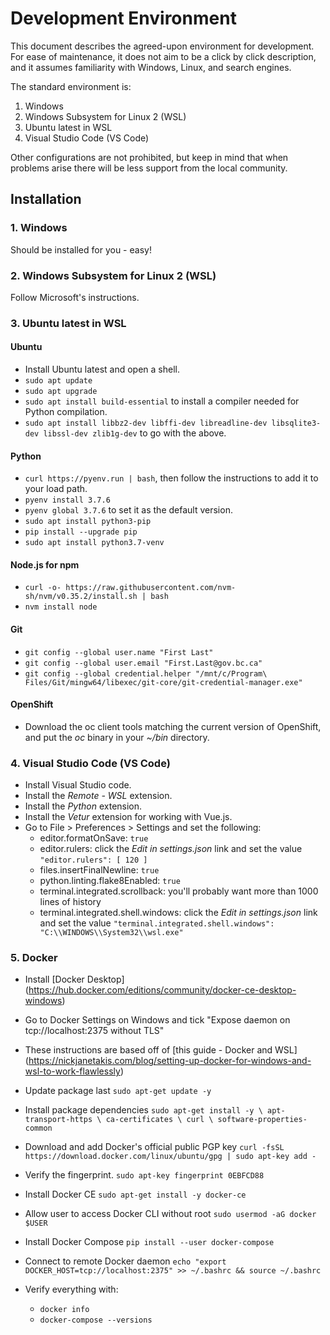 # Development Environment

This document describes the agreed-upon environment for development. For ease of maintenance, it does not aim to be a
click by click description, and it assumes familiarity with Windows, Linux, and search engines.

The standard environment is:
1. Windows
2. Windows Subsystem for Linux 2 (WSL)
3. Ubuntu latest in WSL
4. Visual Studio Code (VS Code)

Other configurations are not prohibited, but keep in mind that when problems arise there will be less support from the
local community.

## Installation

### 1. Windows

Should be installed for you - easy!

### 2. Windows Subsystem for Linux 2 (WSL)

Follow Microsoft's instructions.

### 3. Ubuntu latest in WSL

#### Ubuntu

- Install Ubuntu latest and open a shell.
- `sudo apt update`
- `sudo apt upgrade`
- `sudo apt install build-essential` to install a compiler needed for Python compilation.
- `sudo apt install libbz2-dev libffi-dev libreadline-dev libsqlite3-dev libssl-dev zlib1g-dev` to go with the above.

#### Python

- `curl https://pyenv.run | bash`, then follow the instructions to add it to your load path.
- `pyenv install 3.7.6`
- `pyenv global 3.7.6` to set it as the default version.
- `sudo apt install python3-pip`
- `pip install --upgrade pip`
- `sudo apt install python3.7-venv`

#### Node.js for npm

- `curl -o- https://raw.githubusercontent.com/nvm-sh/nvm/v0.35.2/install.sh | bash`
- `nvm install node`

#### Git

- `git config --global user.name "First Last"`
- `git config --global user.email "First.Last@gov.bc.ca"`
- `git config --global credential.helper
"/mnt/c/Program\ Files/Git/mingw64/libexec/git-core/git-credential-manager.exe"`

#### OpenShift

- Download the oc client tools matching the current version of OpenShift, and put the *oc* binary in your *~/bin*
directory.

### 4. Visual Studio Code (VS Code)

- Install Visual Studio code.
- Install the *Remote - WSL* extension.
- Install the *Python* extension.
- Install the *Vetur* extension for working with Vue.js.
- Go to File > Preferences > Settings and set the following:
  - editor.formatOnSave: `true`
  - editor.rulers: click the *Edit in settings.json* link and set the value `"editor.rulers": [ 120 ]`
  - files.insertFinalNewline: `true`
  - python.linting.flake8Enabled: `true`
  - terminal.integrated.scrollback: you'll probably want more than 1000 lines of history
  - terminal.integrated.shell.windows: click the *Edit in settings.json* link and set the value
    `"terminal.integrated.shell.windows": "C:\\WINDOWS\\System32\\wsl.exe"`
    
### 5. Docker

  - Install [Docker Desktop] (https://hub.docker.com/editions/community/docker-ce-desktop-windows)
  - Go to Docker Settings on Windows and tick "Expose daemon on tcp://localhost:2375 without TLS" 
  - These instructions are based off of [this guide - Docker and WSL] (https://nickjanetakis.com/blog/setting-up-docker-for-windows-and-wsl-to-work-flawlessly)
  - Update package last `sudo apt-get update -y`
  - Install package dependencies
   `sudo apt-get install -y \
    apt-transport-https \
    ca-certificates \
    curl \
    software-properties-common`
    
  - Download and add Docker's official public PGP key `curl -fsSL https://download.docker.com/linux/ubuntu/gpg | sudo apt-key add -`
  - Verify the fingerprint. `sudo apt-key fingerprint 0EBFCD88`
  - Install Docker CE `sudo apt-get install -y docker-ce`
  - Allow user to access Docker CLI without root `sudo usermod -aG docker $USER`
  - Install Docker Compose `pip install --user docker-compose`
  - Connect to remote Docker daemon `echo "export DOCKER_HOST=tcp://localhost:2375" >> ~/.bashrc && source ~/.bashrc`
  - Verify everything with:
      - `docker info`
      - `docker-compose --versions`
